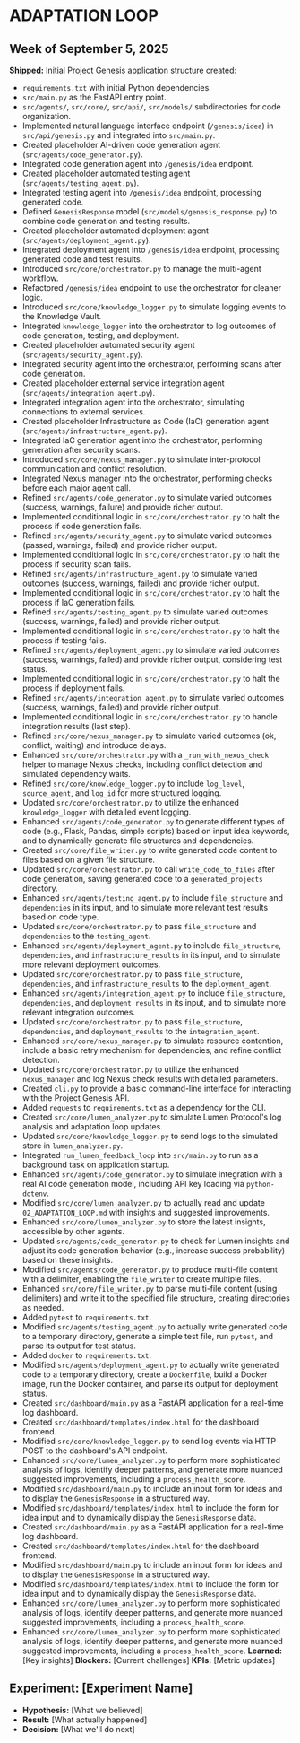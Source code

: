 # ADAPTATION LOOP

## Week of September 5, 2025
**Shipped:** Initial Project Genesis application structure created:
- `requirements.txt` with initial Python dependencies.
- `src/main.py` as the FastAPI entry point.
- `src/agents/`, `src/core/`, `src/api/`, `src/models/` subdirectories for code organization.
- Implemented natural language interface endpoint (`/genesis/idea`) in `src/api/genesis.py` and integrated into `src/main.py`.
- Created placeholder AI-driven code generation agent (`src/agents/code_generator.py`).
- Integrated code generation agent into `/genesis/idea` endpoint.
- Created placeholder automated testing agent (`src/agents/testing_agent.py`).
- Integrated testing agent into `/genesis/idea` endpoint, processing generated code.
- Defined `GenesisResponse` model (`src/models/genesis_response.py`) to combine code generation and testing results.
- Created placeholder automated deployment agent (`src/agents/deployment_agent.py`).
- Integrated deployment agent into `/genesis/idea` endpoint, processing generated code and test results.
- Introduced `src/core/orchestrator.py` to manage the multi-agent workflow.
- Refactored `/genesis/idea` endpoint to use the orchestrator for cleaner logic.
- Introduced `src/core/knowledge_logger.py` to simulate logging events to the Knowledge Vault.
- Integrated `knowledge_logger` into the orchestrator to log outcomes of code generation, testing, and deployment.
- Created placeholder automated security agent (`src/agents/security_agent.py`).
- Integrated security agent into the orchestrator, performing scans after code generation.
- Created placeholder external service integration agent (`src/agents/integration_agent.py`).
- Integrated integration agent into the orchestrator, simulating connections to external services.
- Created placeholder Infrastructure as Code (IaC) generation agent (`src/agents/infrastructure_agent.py`).
- Integrated IaC generation agent into the orchestrator, performing generation after security scans.
- Introduced `src/core/nexus_manager.py` to simulate inter-protocol communication and conflict resolution.
- Integrated Nexus manager into the orchestrator, performing checks before each major agent call.
- Refined `src/agents/code_generator.py` to simulate varied outcomes (success, warnings, failure) and provide richer output.
- Implemented conditional logic in `src/core/orchestrator.py` to halt the process if code generation fails.
- Refined `src/agents/security_agent.py` to simulate varied outcomes (passed, warnings, failed) and provide richer output.
- Implemented conditional logic in `src/core/orchestrator.py` to halt the process if security scan fails.
- Refined `src/agents/infrastructure_agent.py` to simulate varied outcomes (success, warnings, failed) and provide richer output.
- Implemented conditional logic in `src/core/orchestrator.py` to halt the process if IaC generation fails.
- Refined `src/agents/testing_agent.py` to simulate varied outcomes (success, warnings, failed) and provide richer output.
- Implemented conditional logic in `src/core/orchestrator.py` to halt the process if testing fails.
- Refined `src/agents/deployment_agent.py` to simulate varied outcomes (success, warnings, failed) and provide richer output, considering test status.
- Implemented conditional logic in `src/core/orchestrator.py` to halt the process if deployment fails.
- Refined `src/agents/integration_agent.py` to simulate varied outcomes (success, warnings, failed) and provide richer output.
- Implemented conditional logic in `src/core/orchestrator.py` to handle integration results (last step).
- Refined `src/core/nexus_manager.py` to simulate varied outcomes (ok, conflict, waiting) and introduce delays.
- Enhanced `src/core/orchestrator.py` with a `_run_with_nexus_check` helper to manage Nexus checks, including conflict detection and simulated dependency waits.
- Refined `src/core/knowledge_logger.py` to include `log_level`, `source_agent`, and `log_id` for more structured logging.
- Updated `src/core/orchestrator.py` to utilize the enhanced `knowledge_logger` with detailed event logging.
- Enhanced `src/agents/code_generator.py` to generate different types of code (e.g., Flask, Pandas, simple scripts) based on input idea keywords, and to dynamically generate file structures and dependencies.
- Created `src/core/file_writer.py` to write generated code content to files based on a given file structure.
- Updated `src/core/orchestrator.py` to call `write_code_to_files` after code generation, saving generated code to a `generated_projects` directory.
- Enhanced `src/agents/testing_agent.py` to include `file_structure` and `dependencies` in its input, and to simulate more relevant test results based on code type.
- Updated `src/core/orchestrator.py` to pass `file_structure` and `dependencies` to the `testing_agent`.
- Enhanced `src/agents/deployment_agent.py` to include `file_structure`, `dependencies`, and `infrastructure_results` in its input, and to simulate more relevant deployment outcomes.
- Updated `src/core/orchestrator.py` to pass `file_structure`, `dependencies`, and `infrastructure_results` to the `deployment_agent`.
- Enhanced `src/agents/integration_agent.py` to include `file_structure`, `dependencies`, and `deployment_results` in its input, and to simulate more relevant integration outcomes.
- Updated `src/core/orchestrator.py` to pass `file_structure`, `dependencies`, and `deployment_results` to the `integration_agent`.
- Enhanced `src/core/nexus_manager.py` to simulate resource contention, include a basic retry mechanism for dependencies, and refine conflict detection.
- Updated `src/core/orchestrator.py` to utilize the enhanced `nexus_manager` and log Nexus check results with detailed parameters.
- Created `cli.py` to provide a basic command-line interface for interacting with the Project Genesis API.
- Added `requests` to `requirements.txt` as a dependency for the CLI.
- Created `src/core/lumen_analyzer.py` to simulate Lumen Protocol's log analysis and adaptation loop updates.
- Updated `src/core/knowledge_logger.py` to send logs to the simulated store in `lumen_analyzer.py`.
- Integrated `run_lumen_feedback_loop` into `src/main.py` to run as a background task on application startup.
- Enhanced `src/agents/code_generator.py` to simulate integration with a real AI code generation model, including API key loading via `python-dotenv`.
- Modified `src/core/lumen_analyzer.py` to actually read and update `02_ADAPTATION_LOOP.md` with insights and suggested improvements.
- Enhanced `src/core/lumen_analyzer.py` to store the latest insights, accessible by other agents.
- Updated `src/agents/code_generator.py` to check for Lumen insights and adjust its code generation behavior (e.g., increase success probability) based on these insights.
- Modified `src/agents/code_generator.py` to produce multi-file content with a delimiter, enabling the `file_writer` to create multiple files.
- Enhanced `src/core/file_writer.py` to parse multi-file content (using delimiters) and write it to the specified file structure, creating directories as needed.
- Added `pytest` to `requirements.txt`.
- Modified `src/agents/testing_agent.py` to actually write generated code to a temporary directory, generate a simple test file, run `pytest`, and parse its output for test status.
- Added `docker` to `requirements.txt`.
- Modified `src/agents/deployment_agent.py` to actually write generated code to a temporary directory, create a `Dockerfile`, build a Docker image, run the Docker container, and parse its output for deployment status.
- Created `src/dashboard/main.py` as a FastAPI application for a real-time log dashboard.
- Created `src/dashboard/templates/index.html` for the dashboard frontend.
- Modified `src/core/knowledge_logger.py` to send log events via HTTP POST to the dashboard's API endpoint.
- Enhanced `src/core/lumen_analyzer.py` to perform more sophisticated analysis of logs, identify deeper patterns, and generate more nuanced suggested improvements, including a `process_health_score`.
- Modified `src/dashboard/main.py` to include an input form for ideas and to display the `GenesisResponse` in a structured way.
- Modified `src/dashboard/templates/index.html` to include the form for idea input and to dynamically display the `GenesisResponse` data.
- Created `src/dashboard/main.py` as a FastAPI application for a real-time log dashboard.
- Created `src/dashboard/templates/index.html` for the dashboard frontend.
- Modified `src/dashboard/main.py` to include an input form for ideas and to display the `GenesisResponse` in a structured way.
- Modified `src/dashboard/templates/index.html` to include the form for idea input and to dynamically display the `GenesisResponse` data.
- Enhanced `src/core/lumen_analyzer.py` to perform more sophisticated analysis of logs, identify deeper patterns, and generate more nuanced suggested improvements, including a `process_health_score`.
- Enhanced `src/core/lumen_analyzer.py` to perform more sophisticated analysis of logs, identify deeper patterns, and generate more nuanced suggested improvements, including a `process_health_score`.
**Learned:** [Key insights]
**Blockers:** [Current challenges]
**KPIs:** [Metric updates]

## Experiment: [Experiment Name]
- **Hypothesis:** [What we believed]
- **Result:** [What actually happened]
- **Decision:** [What we'll do next]